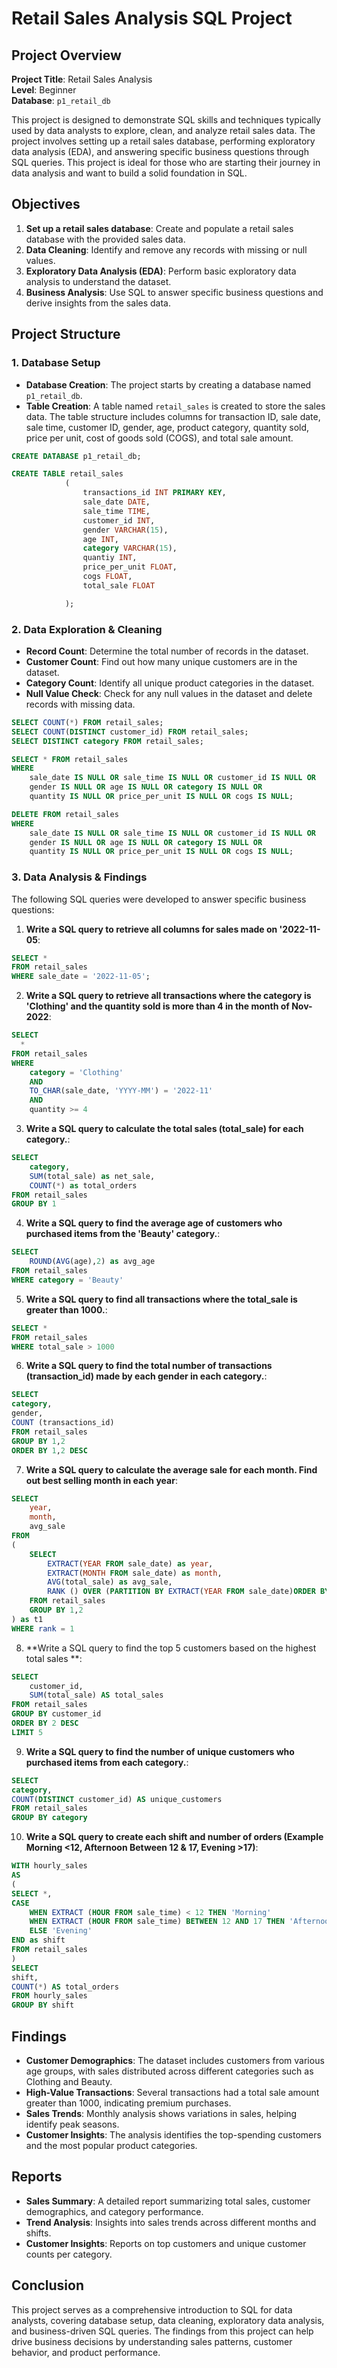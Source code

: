 # Retail Sales Analysis SQL Project

## Project Overview

**Project Title**: Retail Sales Analysis  
**Level**: Beginner  
**Database**: `p1_retail_db`

This project is designed to demonstrate SQL skills and techniques typically used by data analysts to explore, clean, and analyze retail sales data. The project involves setting up a retail sales database, performing exploratory data analysis (EDA), and answering specific business questions through SQL queries. This project is ideal for those who are starting their journey in data analysis and want to build a solid foundation in SQL.

## Objectives

1. **Set up a retail sales database**: Create and populate a retail sales database with the provided sales data.
2. **Data Cleaning**: Identify and remove any records with missing or null values.
3. **Exploratory Data Analysis (EDA)**: Perform basic exploratory data analysis to understand the dataset.
4. **Business Analysis**: Use SQL to answer specific business questions and derive insights from the sales data.

## Project Structure

### 1. Database Setup

- **Database Creation**: The project starts by creating a database named `p1_retail_db`.
- **Table Creation**: A table named `retail_sales` is created to store the sales data. The table structure includes columns for transaction ID, sale date, sale time, customer ID, gender, age, product category, quantity sold, price per unit, cost of goods sold (COGS), and total sale amount.

```sql
CREATE DATABASE p1_retail_db;

CREATE TABLE retail_sales
			(
				transactions_id	INT PRIMARY KEY,
				sale_date DATE,	
				sale_time TIME,	
				customer_id	INT,
				gender VARCHAR(15),	
				age	INT,
				category VARCHAR(15),	 	
				quantiy	INT,
				price_per_unit FLOAT,	
				cogs FLOAT,	
				total_sale FLOAT

			);
```

### 2. Data Exploration & Cleaning

- **Record Count**: Determine the total number of records in the dataset.
- **Customer Count**: Find out how many unique customers are in the dataset.
- **Category Count**: Identify all unique product categories in the dataset.
- **Null Value Check**: Check for any null values in the dataset and delete records with missing data.

```sql
SELECT COUNT(*) FROM retail_sales;
SELECT COUNT(DISTINCT customer_id) FROM retail_sales;
SELECT DISTINCT category FROM retail_sales;

SELECT * FROM retail_sales
WHERE 
    sale_date IS NULL OR sale_time IS NULL OR customer_id IS NULL OR 
    gender IS NULL OR age IS NULL OR category IS NULL OR 
    quantity IS NULL OR price_per_unit IS NULL OR cogs IS NULL;

DELETE FROM retail_sales
WHERE 
    sale_date IS NULL OR sale_time IS NULL OR customer_id IS NULL OR 
    gender IS NULL OR age IS NULL OR category IS NULL OR 
    quantity IS NULL OR price_per_unit IS NULL OR cogs IS NULL;
```

### 3. Data Analysis & Findings

The following SQL queries were developed to answer specific business questions:

1. **Write a SQL query to retrieve all columns for sales made on '2022-11-05**:
```sql
SELECT *
FROM retail_sales
WHERE sale_date = '2022-11-05';
```

2. **Write a SQL query to retrieve all transactions where the category is 'Clothing' and the quantity sold is more than 4 in the month of Nov-2022**:
```sql
SELECT 
  *
FROM retail_sales
WHERE 
    category = 'Clothing'
    AND 
    TO_CHAR(sale_date, 'YYYY-MM') = '2022-11'
    AND
    quantity >= 4
```

3. **Write a SQL query to calculate the total sales (total_sale) for each category.**:
```sql
SELECT 
    category,
    SUM(total_sale) as net_sale,
    COUNT(*) as total_orders
FROM retail_sales
GROUP BY 1
```

4. **Write a SQL query to find the average age of customers who purchased items from the 'Beauty' category.**:
```sql
SELECT 
	ROUND(AVG(age),2) as avg_age
FROM retail_sales
WHERE category = 'Beauty'
```

5. **Write a SQL query to find all transactions where the total_sale is greater than 1000.**:
```sql
SELECT *
FROM retail_sales
WHERE total_sale > 1000
```

6. **Write a SQL query to find the total number of transactions (transaction_id) made by each gender in each category.**:
```sql
SELECT
category,
gender,
COUNT (transactions_id)
FROM retail_sales
GROUP BY 1,2 
ORDER BY 1,2 DESC
```

7. **Write a SQL query to calculate the average sale for each month. Find out best selling month in each year**:
```sql
SELECT 
	year,
	month,
	avg_sale
FROM
(
	SELECT 
		EXTRACT(YEAR FROM sale_date) as year,
		EXTRACT(MONTH FROM sale_date) as month,
		AVG(total_sale) as avg_sale,
		RANK () OVER (PARTITION BY EXTRACT(YEAR FROM sale_date)ORDER BY AVG(total_sale) DESC) as rank
	FROM retail_sales
	GROUP BY 1,2
) as t1
WHERE rank = 1
```

8. **Write a SQL query to find the top 5 customers based on the highest total sales **:
```sql
SELECT 
	customer_id,
	SUM(total_sale) AS total_sales
FROM retail_sales
GROUP BY customer_id
ORDER BY 2 DESC
LIMIT 5
```

9. **Write a SQL query to find the number of unique customers who purchased items from each category.**:
```sql
SELECT 
category, 
COUNT(DISTINCT customer_id) AS unique_customers
FROM retail_sales
GROUP BY category
```

10. **Write a SQL query to create each shift and number of orders (Example Morning <12, Afternoon Between 12 & 17, Evening >17)**:
```sql
WITH hourly_sales
AS
(
SELECT *, 
CASE
	WHEN EXTRACT (HOUR FROM sale_time) < 12 THEN 'Morning'
	WHEN EXTRACT (HOUR FROM sale_time) BETWEEN 12 AND 17 THEN 'Afternoon'
	ELSE 'Evening'
END as shift
FROM retail_sales
)
SELECT 
shift,
COUNT(*) AS total_orders
FROM hourly_sales
GROUP BY shift
```

## Findings

- **Customer Demographics**: The dataset includes customers from various age groups, with sales distributed across different categories such as Clothing and Beauty.
- **High-Value Transactions**: Several transactions had a total sale amount greater than 1000, indicating premium purchases.
- **Sales Trends**: Monthly analysis shows variations in sales, helping identify peak seasons.
- **Customer Insights**: The analysis identifies the top-spending customers and the most popular product categories.

## Reports

- **Sales Summary**: A detailed report summarizing total sales, customer demographics, and category performance.
- **Trend Analysis**: Insights into sales trends across different months and shifts.
- **Customer Insights**: Reports on top customers and unique customer counts per category.

## Conclusion

This project serves as a comprehensive introduction to SQL for data analysts, covering database setup, data cleaning, exploratory data analysis, and business-driven SQL queries. The findings from this project can help drive business decisions by understanding sales patterns, customer behavior, and product performance.

